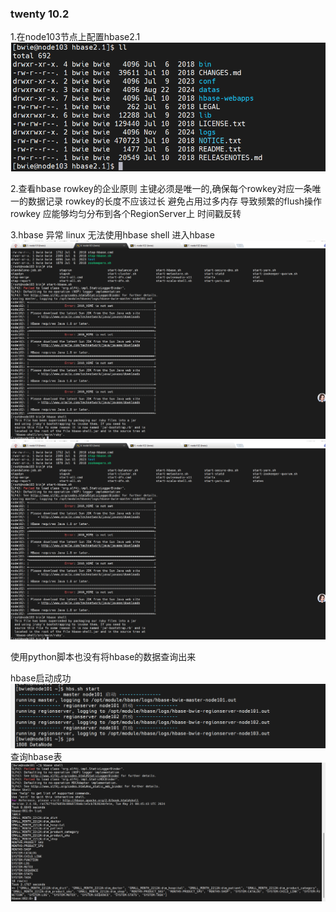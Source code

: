 ### twenty 10.2
1.在node103节点上配置hbase2.1
![img_2.png](img_2.png)

2.查看hbase rowkey的企业原则
    主键必须是唯一的,确保每个rowkey对应一条唯一的数据记录 
    rowkey的长度不应该过长 避免占用过多内存 导致频繁的flush操作
    rowkey 应能够均匀分布到各个RegionServer上
    时间戳反转

3.hbase 异常
linux 无法使用hbase shell 进入hbase
![img_13.png](img_13.png)
![img_14.png](img_14.png)

使用python脚本也没有将hbase的数据查询出来


hbase启动成功
![img_15.png](img_15.png)
查询hbase表
![img_16.png](img_16.png)


